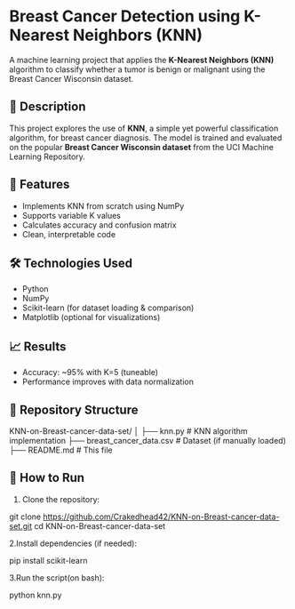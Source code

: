 # Breast Cancer Detection using K-Nearest Neighbors (KNN)

A machine learning project that applies the **K-Nearest Neighbors (KNN)** algorithm to classify whether a tumor is benign or malignant using the Breast Cancer Wisconsin dataset.

## 📌 Description

This project explores the use of **KNN**, a simple yet powerful classification algorithm, for breast cancer diagnosis. The model is trained and evaluated on the popular **Breast Cancer Wisconsin dataset** from the UCI Machine Learning Repository.

## 🚀 Features

- Implements KNN from scratch using NumPy
- Supports variable K values
- Calculates accuracy and confusion matrix
- Clean, interpretable code

## 🛠️ Technologies Used

- Python
- NumPy
- Scikit-learn (for dataset loading & comparison)
- Matplotlib (optional for visualizations)

## 📈 Results

- Accuracy: ~95% with K=5 (tuneable)
- Performance improves with data normalization

## 📂 Repository Structure
KNN-on-Breast-cancer-data-set/
│
├── knn.py # KNN algorithm implementation
├── breast_cancer_data.csv # Dataset (if manually loaded)
├── README.md # This file



## 🔧 How to Run

1. Clone the repository:

  git clone https://github.com/Crakedhead42/KNN-on-Breast-cancer-data-set.git
  cd KNN-on-Breast-cancer-data-set
  
  
  2.Install dependencies (if needed):
  
  pip install scikit-learn
  
  
  3.Run the script(on bash):
  
  python knn.py





